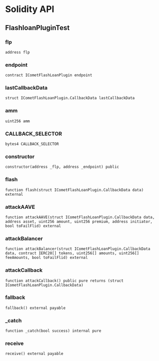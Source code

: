 # Solidity API

## FlashloanPluginTest

### flp

```solidity
address flp
```

### endpoint

```solidity
contract ICometFlashLoanPlugin endpoint
```

### lastCallbackData

```solidity
struct ICometFlashLoanPlugin.CallbackData lastCallbackData
```

### amm

```solidity
uint256 amm
```

### CALLBACK_SELECTOR

```solidity
bytes4 CALLBACK_SELECTOR
```

### constructor

```solidity
constructor(address _flp, address _endpoint) public
```

### flash

```solidity
function flash(struct ICometFlashLoanPlugin.CallbackData data) external
```

### attackAAVE

```solidity
function attackAAVE(struct ICometFlashLoanPlugin.CallbackData data, address asset, uint256 amount, uint256 premium, address initiator, bool toFailFlid) external
```

### attackBalancer

```solidity
function attackBalancer(struct ICometFlashLoanPlugin.CallbackData data, contract IERC20[] tokens, uint256[] amounts, uint256[] feeAmounts, bool toFailFlid) external
```

### attackCallback

```solidity
function attackCallback() public pure returns (struct ICometFlashLoanPlugin.CallbackData)
```

### fallback

```solidity
fallback() external payable
```

### _catch

```solidity
function _catch(bool success) internal pure
```

### receive

```solidity
receive() external payable
```

